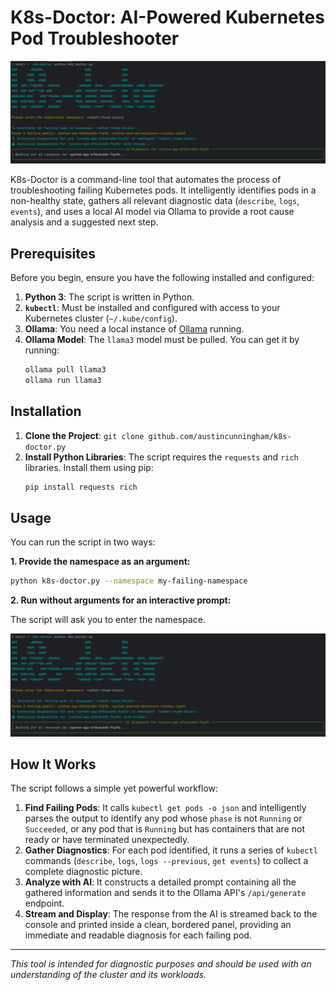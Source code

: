# K8s-Doctor: AI-Powered Kubernetes Pod Troubleshooter

![](./img/k8s-doctor.png)

K8s-Doctor is a command-line tool that automates the process of troubleshooting failing Kubernetes pods. 
It intelligently identifies pods in a non-healthy state, gathers all relevant diagnostic data (`describe`, `logs`, `events`),
and uses a local AI model via Ollama to provide a root cause analysis and a suggested next step.

## Prerequisites

Before you begin, ensure you have the following installed and configured:

1.  **Python 3**: The script is written in Python.
2.  **`kubectl`**: Must be installed and configured with access to your Kubernetes cluster (`~/.kube/config`).
3.  **Ollama**: You need a local instance of [Ollama](https://ollama.com/) running.
4.  **Ollama Model**: The `llama3` model must be pulled. You can get it by running:
    ```bash
    ollama pull llama3
    ollama run llama3
    ```

## Installation

1.  **Clone the Project**: `git clone github.com/austincunningham/k8s-doctor.py`
2.  **Install Python Libraries**: The script requires the `requests` and `rich` libraries. Install them using pip:
    ```bash
    pip install requests rich
    ```

## Usage

You can run the script in two ways:

**1. Provide the namespace as an argument:**

```bash
python k8s-doctor.py --namespace my-failing-namespace
```

**2. Run without arguments for an interactive prompt:**

The script will ask you to enter the namespace.

![](./img/k8s-doctor.png)


## How It Works

The script follows a simple yet powerful workflow:

1.  **Find Failing Pods**: It calls `kubectl get pods -o json` and intelligently parses the output to identify any pod whose `phase` is not `Running` or `Succeeded`, or any pod that is `Running` but has containers that are not ready or have terminated unexpectedly.
2.  **Gather Diagnostics**: For each pod identified, it runs a series of `kubectl` commands (`describe`, `logs`, `logs --previous`, `get events`) to collect a complete diagnostic picture.
3.  **Analyze with AI**: It constructs a detailed prompt containing all the gathered information and sends it to the Ollama API's `/api/generate` endpoint.
4.  **Stream and Display**: The response from the AI is streamed back to the console and printed inside a clean, bordered panel, providing an immediate and readable diagnosis for each failing pod.

---

*This tool is intended for diagnostic purposes and should be used with an understanding of the cluster and its workloads.*

